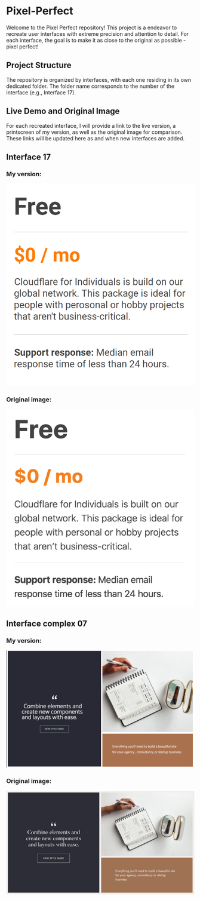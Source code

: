 # Pixel-Perfect

Welcome to the Pixel Perfect repository! This project is a endeavor to recreate user interfaces with extreme precision and attention to detail. For each interface, the goal is to make it as close to the original as possible - pixel perfect!

## Project Structure

The repository is organized by interfaces, with each one residing in its own dedicated folder. The folder name corresponds to the number of the interface (e.g., Interface 17).

## Live Demo and Original Image

For each recreated interface, I will provide a link to the live version, a printscreen of my version, as well as the original image for comparison. These links will be updated here as and when new interfaces are added.

## Interface 17

### My version:

![Alt text](interface_17/media/interface_17.png)

### Original image:

![Alt text](interface_17/media/interface.17.png)

## Interface complex 07

### My version:

![Alt text](complex.07/media/complex%2007.png)

### Original image:

![Alt text](complex.07/media/complex.07.png)
